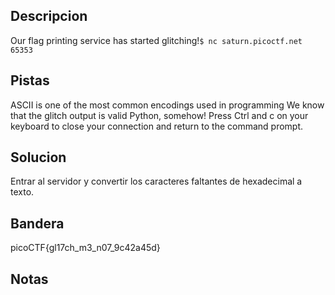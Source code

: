 ## Descripcion
Our flag printing service has started glitching!`$ nc saturn.picoctf.net 65353`

## Pistas
ASCII is one of the most common encodings used in programming
We know that the glitch output is valid Python, somehow!
Press Ctrl and c on your keyboard to close your connection and return to the command prompt.

## Solucion
Entrar al servidor y convertir los caracteres faltantes de hexadecimal a texto.

## Bandera
picoCTF{gl17ch_m3_n07_9c42a45d}

## Notas

